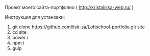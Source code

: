 Проект моего сайта-портфолио ( http://kristaliska-web.ru/ )

Инструкция для установки:

1. git clone https://github.com/lisit-sa/Loftschool-portfolio.git site
2. cd site
3. bower i
4. npm i
5. gulp
